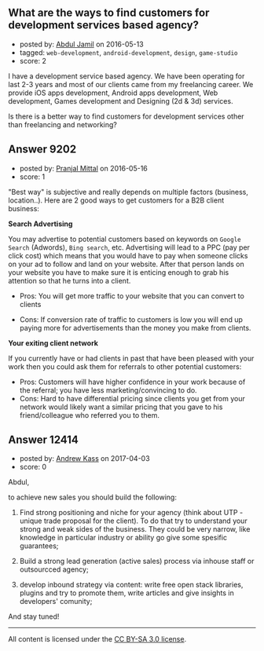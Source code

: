 ## What are the ways to find customers for development services based agency?

- posted by: [Abdul Jamil](https://stackexchange.com/users/3418770/abdul-jamil) on 2016-05-13
- tagged: `web-development`, `android-development`, `design`, `game-studio`
- score: 2

I have a development service based agency. We have been operating for last 2-3 years and most of our clients came from my freelancing career. We provide iOS apps development, Android apps development, Web development, Games development and Designing (2d & 3d) services.

Is there is a better way to find customers for development services other than freelancing and networking?


## Answer 9202

- posted by: [Pranjal Mittal](https://stackexchange.com/users/2037179/pranjal-mittal) on 2016-05-16
- score: 1

"Best way" is subjective and really depends on multiple factors (business, location..). Here are 2 good ways to get customers for a B2B client business:

**Search Advertising**

You may advertise to potential customers based on keywords on `Google Search` (Adwords), `Bing search`, etc. Advertising will lead to a PPC (pay per click cost) which means that you would have to pay when someone clicks on your ad to follow and land on your website. After that person lands on your website you have to make sure it is enticing enough to grab his attention so that he turns into a client.

- Pros: You will get more traffic to your website that you can convert to clients

- Cons: If conversion rate of traffic to customers is low you will end up paying more for advertisements than the money you make from clients.

**Your exiting client network**

If you currently have or had clients in past that have been pleased with your work then you could ask them for referrals to other potential customers:

- Pros: Customers will have higher confidence in your work because of the referral; you have less marketing/convincing to do.
- Cons: Hard to have differential pricing since clients you get from your network would likely want a similar pricing that you gave to his friend/colleague who referred you to them.


## Answer 12414

- posted by: [Andrew Kass](https://stackexchange.com/users/10591553/andrew-kass) on 2017-04-03
- score: 0

Abdul,

to achieve new sales you should build the following:

1) Find strong positioning and niche for your agency (think about UTP - unique trade proposal for the client). To do that try to understand your strong and weak sides of the business. They could be very narrow, like knowledge in particular industry or ability go give some spesific guarantees;

2) Build a strong lead generation (active sales) process via inhouse staff or outsourcced agency;

3) develop inbound strategy via content: write free open stack libraries, plugins and try to promote them, write articles and give insights in developers' comunity;

And stay tuned!




---

All content is licensed under the [CC BY-SA 3.0 license](https://creativecommons.org/licenses/by-sa/3.0/).
